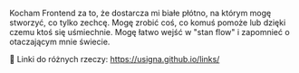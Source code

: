 Kocham Frontend za to, że dostarcza mi białe płótno, na którym mogę stworzyć, co tylko zechcę. Mogę zrobić coś, co komuś pomoże lub dzięki czemu ktoś się uśmiechnie. Mogę łatwo wejść w "stan flow" i zapomnieć o otaczającym mnie świecie.

:link: Linki do różnych rzeczy: https://usigna.github.io/links/

<!-- Cześć,

- Lubię kodować strony internetowe
- Znam HTML, CSS, Sass, JavaScript, WCAG 2.1
- Aktualnie pogłębiam wiedzę z UX i WordPressa
- Według testu 16personalities jestem INFJ
- Slajdy dotyczące dostępności: https://www.instagram.com/uwaga.kodowanko/ -->

<!-- Jeżeli chcesz porozmawiać (np. o dostępności) napisz na: uwagakodowanko@gmail.com -->

<!--
**usigna/usigna** is a ✨ _special_ ✨ repository because its `README.md` (this file) appears on your GitHub profile.

### Cześć!
Here are some ideas to get you started:

- 🔭 I’m currently working on ...
- 🌱 I’m currently learning ...
- 👯 I’m looking to collaborate on ...
- 🤔 I’m looking for help with ...
- 💬 Ask me about ...
- 📫 How to reach me: ...
- 😄 Pronouns: ...
- ⚡ Fun fact: ...
-->

